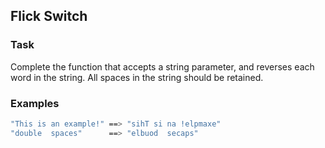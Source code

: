 ## Flick Switch

### Task
Complete the function that accepts a string parameter, and reverses each word in the string. All spaces in the string should be retained.

### Examples

```sh
"This is an example!" ==> "sihT si na !elpmaxe"
"double  spaces"      ==> "elbuod  secaps"

```